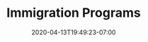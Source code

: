 ---
title: "Immigration Programs"
linkTitle: "Programs"
date: 2020-04-13T19:49:23-07:00
draft: false
menu: "main"
weight: 120
description: "Canada offers a wide range of Immigration programs at Federal and Provincial levels."
---